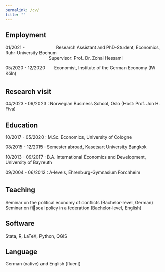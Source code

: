 ```yaml
---
permalink: /cv/
title: ""
---
```


## Employment
01/2021 - &ensp;&ensp;&ensp;&ensp;&ensp;&ensp;&ensp;&ensp;&ensp;&ensp;&ensp;&ensp;&ensp; Research Assistant and PhD-Student, Economics, Ruhr-University Bochum  
&ensp;&ensp;&ensp;&ensp;&ensp;&ensp;&ensp;&ensp;&ensp;&ensp;&ensp;&ensp;&ensp;&ensp;&ensp;&ensp;&ensp;&ensp;&ensp; Supervisor: Prof. Dr. Zohal Hessami

05/2020 - 12/2020 &ensp;&ensp;&ensp; Economist, Institute of the German Economy (IW Köln)

## Research visit
04/2023 - 06/2023
:   Norwegian Business School, Oslo (Host: Prof. Jon H. Fiva)

## Education 
10/2017 - 05/2020
:   M.Sc. Economics, University of Cologne 

08/2015 - 12/2015
:   Semester abroad, Kasetsart University Bangkok

10/2013 - 09/2017
:   B.A. International Economics and Development, University of Bayreuth

09/2004 - 06/2012
:   A-levels, Ehrenburg-Gymnasium Forchheim

## Teaching 
Seminar on the political economy of conflicts (Bachelor-level, German)  
Seminar on fiscal policy in a federation (Bachelor-level, English)  

## Software 
Stata, R, LaTeX, Python, QGIS

## Language
German (native) and English (fluent)
